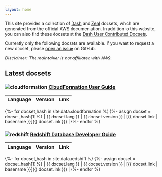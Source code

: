 ```yaml
---
layout: home
---
```


This site provides a collection of [Dash] and [Zeal] docsets, which are generated from the official AWS documentation.
In addition to this website, you can also find these docsets at the [Dash User Contributed Docsets].

Currently only the following docsets are available. If you want to request a new docset, please [open an issue] on GitHub.

[Dash]: https://kapeli.com/dash
[Zeal]: https://zealdocs.org/
[Dash User Contributed Docsets]: https://github.com/Kapeli/Dash-User-Contributions
[open an issue]: https://github.com/tzing/dashify-aws-docs/issues/new

*Disclaimer: The maintainer is not affiliated with AWS.*

## Latest docsets

### ![cloudformation](/assets/CloudFormation.png) [CloudFormation User Guide](https://docs.aws.amazon.com/AWSCloudFormation/latest/UserGuide/Welcome.html)

| Language | Version | Link |
| -------- | ------- | ---- |
{%- for docset_hash in site.data.cloudformation %}
{%- assign docset = docset_hash[1] %}
| {{ docset.lang }} | {{ docset.version }} |       [{{ docset.link | basename }}]({{ docset.link }}) |
{%- endfor %}

### ![redshift](/assets/RedShift.png) [Redshift Database Developer Guide](https://docs.aws.amazon.com/redshift/latest/dg/welcome.html)

| Language | Version | Link |
| -------- | ------- | ---- |
{%- for docset_hash in site.data.redshift %}
{%- assign docset = docset_hash[1] %}
| {{ docset.lang }} | {{ docset.version }} |       [{{ docset.link | basename }}]({{ docset.link }}) |
{%- endfor %}
